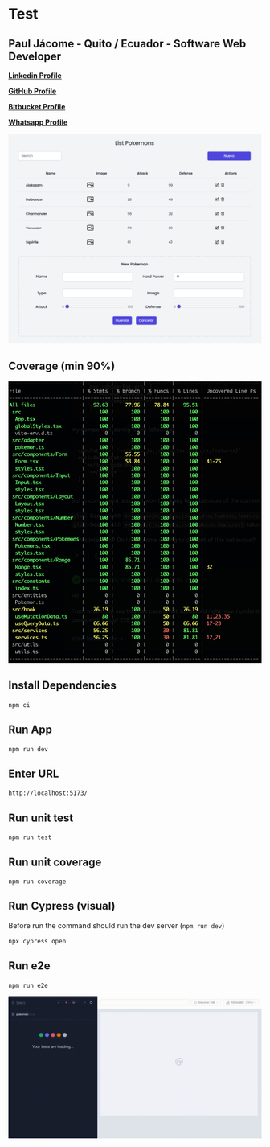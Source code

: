 # Test

## Paul Jácome - Quito / Ecuador - Software Web Developer

**[Linkedin Profile](https://bit.ly/paul-jacome-linkedin)**

**[GitHub Profile](https://bit.ly/paul-jacome-github)**

**[Bitbucket Profile](https://bit.ly/paul-jacome-bitbucket)**

**[Whatsapp Profile](https://bit.ly/paul-jacome-whatsapp)**

![Product_Png](https://raw.githubusercontent.com/ankalago/banco-pichincha-test/main/screenshot.png)

## Coverage (min 90%)

![Product_Png](https://raw.githubusercontent.com/ankalago/banco-pichincha-test/main/screenshot-coverage.png)

## Install Dependencies

```
npm ci
```

## Run App

```
npm run dev
```

## Enter URL

```
http://localhost:5173/
```

## Run unit test

```
npm run test
```

## Run unit coverage

```
npm run coverage
```

## Run Cypress (visual)

Before run the command should run the dev server (`npm run dev`)

```
npx cypress open
```

## Run e2e

```
npm run e2e
```

![cypress](https://raw.githubusercontent.com/ankalago/banco-pichincha-test/main/pokemon.cy.gif)
